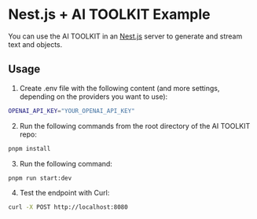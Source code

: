 # Nest.js + AI TOOLKIT Example

You can use the AI TOOLKIT in an [Nest.js](https://nestjs.com/) server to generate and stream text and objects.

## Usage

1. Create .env file with the following content (and more settings, depending on the providers you want to use):

```sh
OPENAI_API_KEY="YOUR_OPENAI_API_KEY"
```

2. Run the following commands from the root directory of the AI TOOLKIT repo:

```sh
pnpm install
```

3. Run the following command:

```sh
pnpm run start:dev
```

4. Test the endpoint with Curl:

```sh
curl -X POST http://localhost:8080
```
